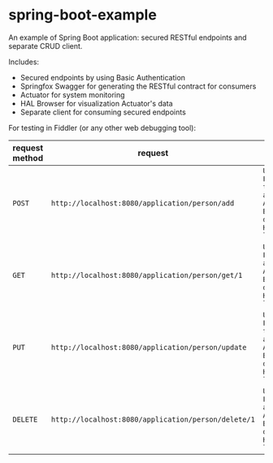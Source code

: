 # spring-boot-example
An example of Spring Boot application: secured RESTful endpoints and separate CRUD client.

Includes: 

* Secured endpoints by using Basic Authentication
* Springfox Swagger for generating the RESTful contract for consumers
* Actuator for system monitoring
* HAL Browser for visualization Actuator's data
* Separate client for consuming secured endpoints 

For testing in Fiddler (or any other web debugging tool):

request method | request | headers | request body | response |
------------ | -------------| -------------| -------------| -------------|
`POST` | `http://localhost:8080/application/person/add` | `User-Agent: Fiddler Content-type: application/json Authorization: Basic dXNlcjp1c2Vy Host: localhost:8080` | `{ "id":1, "firstName":"A", "lastName":"B" }` | `{"errorCode":"NO_ERROR","errorMessage":"","result":{"id":1,"firstName":"A","lastName":"B"}}` |
`GET`  | `http://localhost:8080/application/person/get/1` | `User-Agent: Fiddler Accept: application/json Authorization: Basic dXNlcjp1c2Vy Host: localhost:8080` | | `{"errorCode":"NO_ERROR","errorMessage":"","result":{"id":1,"firstName":"A","lastName":"B"}}` |
`PUT`  | `http://localhost:8080/application/person/update` | `User-Agent: Fiddler Content-type: application/json Authorization: Basic dXNlcjp1c2Vy Host: localhost:8080` | `{ "id":1, "firstName":"C", "lastName":"D" }` | `{"errorCode":"NO_ERROR","errorMessage":"","result":{"id":1,"firstName":"C","lastName":"D"}}` |
`DELETE` | `http://localhost:8080/application/person/delete/1` | `User-Agent: Fiddler Accept: application/json Authorization: Basic dXNlcjp1c2Vy Host: localhost:8080` | | `{"errorCode":"NO_ERROR","errorMessage":"","result":[]}` |   
